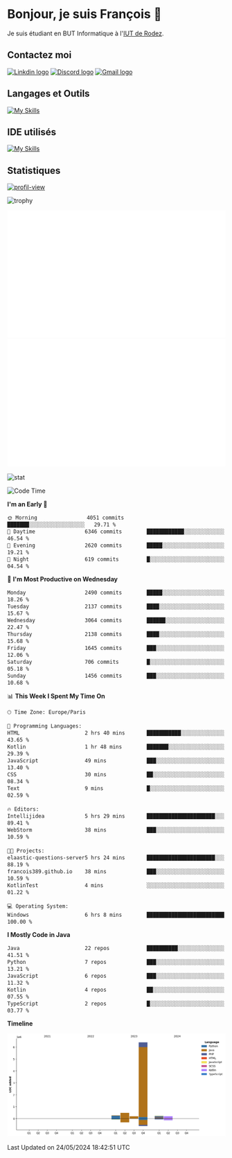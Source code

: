 # Bonjour, je suis François 👋

Je suis étudiant en BUT Informatique à l'[IUT de Rodez](https://iut-rodez.fr).

## Contactez moi

<p>
<a href="https://www.linkedin.com/in/fran%C3%A7ois-de-saint-palais-00985327a/" target="blank"><img src="https://img.shields.io/badge/LinkedIn-0077B5?style=for-the-badge&logo=linkedin&logoColor=white" alt="Linkdin logo"/></a>
<a href="https://discord.gg/francis389" target="blank"><img src="https://img.shields.io/badge/Discord-7289DA?style=for-the-badge&logo=discord&logoColor=white" alt="Discord logo" /></a>
<a href="mailto:francois-sp@gmx.fr" target="blank"><img src="https://img.shields.io/badge/Gmail-D14836?style=for-the-badge&logo=gmail&logoColor=white" alt="Gmail logo"/></a> 
</p>

## Langages et Outils

[![My Skills](https://skillicons.dev/icons?i=java,py,kotlin,spring,git,html,css,sass,svelte,vue,angular,react,bootstrap,ts,jquery,js,php,mysql,sqlite,grafana,linux,windows,figma,postman)](https://skillicons.dev)

## IDE utilisés

[![My Skills](https://skillicons.dev/icons?i=idea,phpstorm,pycharm,androidstudio,vscode,webstorm,eclipse)](https://skillicons.dev)

## Statistiques

[![profil-view](https://komarev.com/ghpvc/?username=francois389&label=Profile%20views&color=0e75b6&style=flat)](https://github.com/ryo-ma/github-profile-trophy)

![trophy](https://github-profile-trophy.vercel.app/?username=Francois389&theme=onedark&column=-1)

![top-lang](https://raw.githubusercontent.com/Francois389/github-stat/master/generated/languages.svg#gh-dark-mode-only)
![](https://raw.githubusercontent.com/Francois389/github-stat/master/generated/overview.svg#gh-dark-mode-only)

![stat](https://github-readme-stats.vercel.app/api?username=francois389&show_icons=true&locale=fr&theme=onedark)

<!--START_SECTION:waka-->
![Code Time](http://img.shields.io/badge/Code%20Time-233%20hrs%2021%20mins-blue)

**I'm an Early 🐤** 

```text
🌞 Morning                4051 commits        ███████░░░░░░░░░░░░░░░░░░   29.71 % 
🌆 Daytime                6346 commits        ████████████░░░░░░░░░░░░░   46.54 % 
🌃 Evening                2620 commits        █████░░░░░░░░░░░░░░░░░░░░   19.21 % 
🌙 Night                  619 commits         █░░░░░░░░░░░░░░░░░░░░░░░░   04.54 % 
```
📅 **I'm Most Productive on Wednesday** 

```text
Monday                   2490 commits        █████░░░░░░░░░░░░░░░░░░░░   18.26 % 
Tuesday                  2137 commits        ████░░░░░░░░░░░░░░░░░░░░░   15.67 % 
Wednesday                3064 commits        ██████░░░░░░░░░░░░░░░░░░░   22.47 % 
Thursday                 2138 commits        ████░░░░░░░░░░░░░░░░░░░░░   15.68 % 
Friday                   1645 commits        ███░░░░░░░░░░░░░░░░░░░░░░   12.06 % 
Saturday                 706 commits         █░░░░░░░░░░░░░░░░░░░░░░░░   05.18 % 
Sunday                   1456 commits        ███░░░░░░░░░░░░░░░░░░░░░░   10.68 % 
```


📊 **This Week I Spent My Time On** 

```text
🕑︎ Time Zone: Europe/Paris

💬 Programming Languages: 
HTML                     2 hrs 40 mins       ███████████░░░░░░░░░░░░░░   43.65 % 
Kotlin                   1 hr 48 mins        ███████░░░░░░░░░░░░░░░░░░   29.39 % 
JavaScript               49 mins             ███░░░░░░░░░░░░░░░░░░░░░░   13.40 % 
CSS                      30 mins             ██░░░░░░░░░░░░░░░░░░░░░░░   08.34 % 
Text                     9 mins              █░░░░░░░░░░░░░░░░░░░░░░░░   02.59 % 

🔥 Editors: 
Intellijidea             5 hrs 29 mins       ██████████████████████░░░   89.41 % 
WebStorm                 38 mins             ███░░░░░░░░░░░░░░░░░░░░░░   10.59 % 

🐱‍💻 Projects: 
elaastic-questions-server5 hrs 24 mins       ██████████████████████░░░   88.19 % 
francois389.github.io    38 mins             ███░░░░░░░░░░░░░░░░░░░░░░   10.59 % 
KotlinTest               4 mins              ░░░░░░░░░░░░░░░░░░░░░░░░░   01.22 % 

💻 Operating System: 
Windows                  6 hrs 8 mins        █████████████████████████   100.00 % 
```

**I Mostly Code in Java** 

```text
Java                     22 repos            ██████████░░░░░░░░░░░░░░░   41.51 % 
Python                   7 repos             ███░░░░░░░░░░░░░░░░░░░░░░   13.21 % 
JavaScript               6 repos             ███░░░░░░░░░░░░░░░░░░░░░░   11.32 % 
Kotlin                   4 repos             ██░░░░░░░░░░░░░░░░░░░░░░░   07.55 % 
TypeScript               2 repos             █░░░░░░░░░░░░░░░░░░░░░░░░   03.77 % 
```



**Timeline**

![Lines of Code chart](https://raw.githubusercontent.com/Francois389/Francois389/main/assets/bar_graph.png)


 Last Updated on 24/05/2024 18:42:51 UTC
<!--END_SECTION:waka-->
